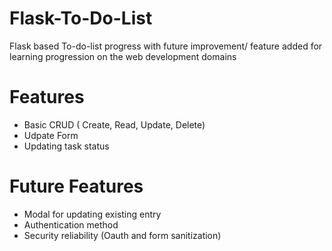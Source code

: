 # Flask-To-Do-List
Flask based To-do-list progress with future improvement/ feature added for learning progression on the web development domains


# Features
* Basic CRUD ( Create, Read, Update, Delete)
* Udpate Form
* Updating task status

# Future Features
* Modal for updating existing entry
* Authentication method
* Security reliability (Oauth and form sanitization)